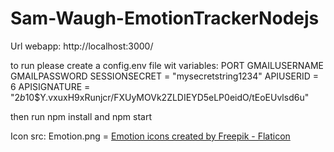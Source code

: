 # Sam-Waugh-EmotionTrackerNodejs

Url webapp: http://localhost:3000/

to run please create a config.env file wit variables:
PORT
GMAILUSERNAME
GMAILPASSWORD
SESSIONSECRET = "mysecretstring1234"
APIUSERID = 6
APISIGNATURE = "$2b$10$Y.vxuxH9xRunjcr/FXUyMOVk2ZLDIEYD5eLP0eidO/tEoEUvlsd6u"

then run npm install and npm start


Icon src:
Emotion.png = <a href="https://www.flaticon.com/free-icons/emotion" title="emotion icons">Emotion icons created by Freepik - Flaticon</a>